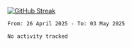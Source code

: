 [![GitHub Streak](https://streak-stats.demolab.com?user=renren-017&theme=sea&hide_border=true&background=DD272700)](https://git.io/streak-stats)

<!--START_SECTION:waka-->

```txt
From: 26 April 2025 - To: 03 May 2025

No activity tracked
```

<!--END_SECTION:waka-->
